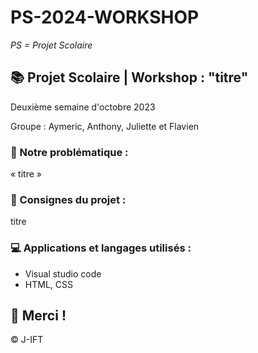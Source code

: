 # PS-2024-WORKSHOP

*PS = Projet Scolaire*

## 📚 Projet Scolaire | Workshop : "titre"

Deuxième semaine d'octobre 2023

Groupe : Aymeric, Anthony, Juliette et Flavien

### 📎 Notre problématique :

« titre »

### 📌 Consignes du projet :

titre


### 💻 Applications et langages utilisés :

+ Visual studio code
+ HTML, CSS


## 🌸 Merci !
© J-IFT
